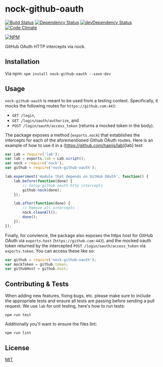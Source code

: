 # nock-github-oauth

[![Build Status](https://travis-ci.org/Runnable/nock-github-oauth.svg?branch=master)](https://travis-ci.org/Runnable/nock-github-oauth) 
[![Dependency Status](https://david-dm.org/Runnable/nock-github-oauth.svg)](https://david-dm.org/Runnable/nock-github-oauth) 
[![devDependency Status](https://david-dm.org/Runnable/nock-github-oauth/dev-status.svg)](https://david-dm.org/Runnable/nock-github-oauth#info=devDependencies)
[![Code Climate](https://codeclimate.com/github/Runnable/nock-github-oauth/badges/gpa.svg)](https://codeclimate.com/github/Runnable/nock-github-oauth)

[![NPM](https://nodei.co/npm/nock-github-oauth.png?compact=true)](https://nodei.co/npm/nock-github-oauth/)

GitHub OAuth HTTP intercepts via nock.

## Installation
Via npm: `npm install nock-github-oauth --save-dev`

## Usage
`nock-github-oauth` is meant to be used from a testing context. Specifically, it mocks the
following routes for `https://github.com:443`:

* `GET /login`,
* `GET /login/oauth/authorize`, and
* `POST /login/oauth/access_token` (returns a mocked token in the body).

The package exposes a method (`exports.nock`) that establishes the intercepts for each of the
aforementioned Github OAuth routes. Here is an example of how to use it in a
(https://github.com/hapijs/lab)[lab] test:

```js
var Lab = require('lab');
var lab = exports.lab = Lab.script();
var nock = require('nock');
var github = require('nock-github-oauth');

lab.experiment('module that depends on GitHub OAuth', function() {
	lab.before(function(done) {
		// Setup github oauth http intercepts
		github.nock(done);
	});

	lab.after(function(done) {
		// Remove all intercepts
		nock.cleanAll();
		done();
	});
});
```

Finally, for convience, the package also exposes the https host for GitHub OAuth via
`exports.host` (`https://github.com:443`). and the mocked oauth token returned by the
intercepted `POST /login/oauth/access_token` via `exports.token`. You can access these
like so:

```js
var github = require('nock-github-oauth');
var mockToken = github.token;
var githubHost = github.host;
```

## Contributing & Tests

When adding new features, fixing bugs, etc. please make sure to include the appropriate
tests and ensure all tests are passing before sending a pull request. We use `lab` for
unit testing, here's how to run tests:

```
npm run test
```

Additionally you'll want to ensure the files lint:

```
npm run lint
```

## License
[MIT](https://raw.githubusercontent.com/Runnable/nock-github-oauth/master/LICENSE)
